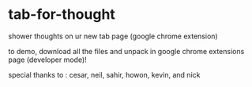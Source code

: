 # tab-for-thought
shower thoughts on ur new tab page (google chrome extension)

to demo, download all the files and unpack in google chrome extensions page (developer mode)!

special thanks to : cesar, neil, sahir, howon, kevin, and nick
